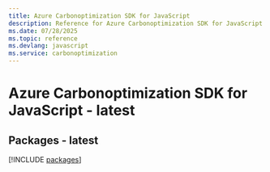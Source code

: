 ```yaml
---
title: Azure Carbonoptimization SDK for JavaScript
description: Reference for Azure Carbonoptimization SDK for JavaScript
ms.date: 07/28/2025
ms.topic: reference
ms.devlang: javascript
ms.service: carbonoptimization
---
```

# Azure Carbonoptimization SDK for JavaScript - latest
## Packages - latest
[!INCLUDE [packages](carbonoptimization-index.md)]